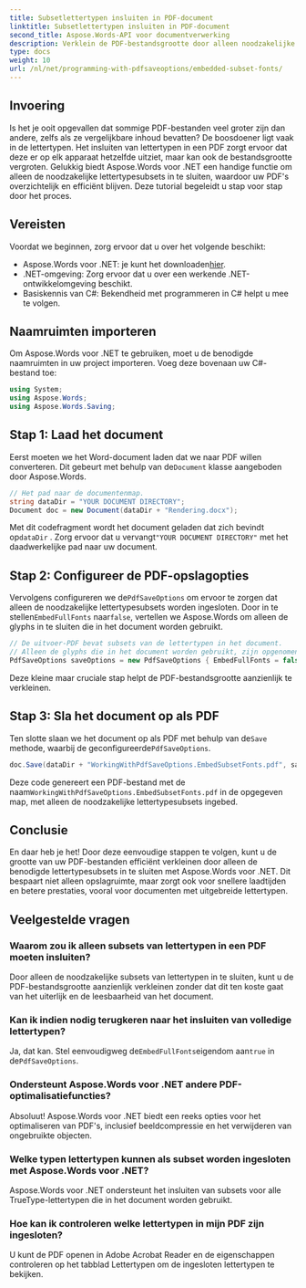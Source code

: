 ```yaml
---
title: Subsetlettertypen insluiten in PDF-document
linktitle: Subsetlettertypen insluiten in PDF-document
second_title: Aspose.Words-API voor documentverwerking
description: Verklein de PDF-bestandsgrootte door alleen noodzakelijke lettertypesubsets in te sluiten met Aspose.Words voor .NET. Volg onze stapsgewijze handleiding om uw PDF's efficiënt te optimaliseren.
type: docs
weight: 10
url: /nl/net/programming-with-pdfsaveoptions/embedded-subset-fonts/
---
```

## Invoering

Is het je ooit opgevallen dat sommige PDF-bestanden veel groter zijn dan andere, zelfs als ze vergelijkbare inhoud bevatten? De boosdoener ligt vaak in de lettertypen. Het insluiten van lettertypen in een PDF zorgt ervoor dat deze er op elk apparaat hetzelfde uitziet, maar kan ook de bestandsgrootte vergroten. Gelukkig biedt Aspose.Words voor .NET een handige functie om alleen de noodzakelijke lettertypesubsets in te sluiten, waardoor uw PDF's overzichtelijk en efficiënt blijven. Deze tutorial begeleidt u stap voor stap door het proces.

## Vereisten

Voordat we beginnen, zorg ervoor dat u over het volgende beschikt:

-  Aspose.Words voor .NET: je kunt het downloaden[hier](https://releases.aspose.com/words/net/).
- .NET-omgeving: Zorg ervoor dat u over een werkende .NET-ontwikkelomgeving beschikt.
- Basiskennis van C#: Bekendheid met programmeren in C# helpt u mee te volgen.

## Naamruimten importeren

Om Aspose.Words voor .NET te gebruiken, moet u de benodigde naamruimten in uw project importeren. Voeg deze bovenaan uw C#-bestand toe:

```csharp
using System;
using Aspose.Words;
using Aspose.Words.Saving;
```

## Stap 1: Laad het document

 Eerst moeten we het Word-document laden dat we naar PDF willen converteren. Dit gebeurt met behulp van de`Document` klasse aangeboden door Aspose.Words.

```csharp
// Het pad naar de documentenmap.
string dataDir = "YOUR DOCUMENT DIRECTORY";
Document doc = new Document(dataDir + "Rendering.docx");
```

 Met dit codefragment wordt het document geladen dat zich bevindt op`dataDir` . Zorg ervoor dat u vervangt`"YOUR DOCUMENT DIRECTORY"` met het daadwerkelijke pad naar uw document.

## Stap 2: Configureer de PDF-opslagopties

 Vervolgens configureren we de`PdfSaveOptions` om ervoor te zorgen dat alleen de noodzakelijke lettertypesubsets worden ingesloten. Door in te stellen`EmbedFullFonts` naar`false`, vertellen we Aspose.Words om alleen de glyphs in te sluiten die in het document worden gebruikt.

```csharp
// De uitvoer-PDF bevat subsets van de lettertypen in het document.
// Alleen de glyphs die in het document worden gebruikt, zijn opgenomen in de PDF-lettertypen.
PdfSaveOptions saveOptions = new PdfSaveOptions { EmbedFullFonts = false };
```

Deze kleine maar cruciale stap helpt de PDF-bestandsgrootte aanzienlijk te verkleinen.

## Stap 3: Sla het document op als PDF

 Ten slotte slaan we het document op als PDF met behulp van de`Save` methode, waarbij de geconfigureerde`PdfSaveOptions`.

```csharp
doc.Save(dataDir + "WorkingWithPdfSaveOptions.EmbedSubsetFonts.pdf", saveOptions);
```

 Deze code genereert een PDF-bestand met de naam`WorkingWithPdfSaveOptions.EmbedSubsetFonts.pdf` in de opgegeven map, met alleen de noodzakelijke lettertypesubsets ingebed.

## Conclusie

En daar heb je het! Door deze eenvoudige stappen te volgen, kunt u de grootte van uw PDF-bestanden efficiënt verkleinen door alleen de benodigde lettertypesubsets in te sluiten met Aspose.Words voor .NET. Dit bespaart niet alleen opslagruimte, maar zorgt ook voor snellere laadtijden en betere prestaties, vooral voor documenten met uitgebreide lettertypen.

## Veelgestelde vragen

### Waarom zou ik alleen subsets van lettertypen in een PDF moeten insluiten?
Door alleen de noodzakelijke subsets van lettertypen in te sluiten, kunt u de PDF-bestandsgrootte aanzienlijk verkleinen zonder dat dit ten koste gaat van het uiterlijk en de leesbaarheid van het document.

### Kan ik indien nodig terugkeren naar het insluiten van volledige lettertypen?
 Ja, dat kan. Stel eenvoudigweg de`EmbedFullFonts`eigendom aan`true` in de`PdfSaveOptions`.

### Ondersteunt Aspose.Words voor .NET andere PDF-optimalisatiefuncties?
Absoluut! Aspose.Words voor .NET biedt een reeks opties voor het optimaliseren van PDF's, inclusief beeldcompressie en het verwijderen van ongebruikte objecten.

### Welke typen lettertypen kunnen als subset worden ingesloten met Aspose.Words voor .NET?
Aspose.Words voor .NET ondersteunt het insluiten van subsets voor alle TrueType-lettertypen die in het document worden gebruikt.

### Hoe kan ik controleren welke lettertypen in mijn PDF zijn ingesloten?
U kunt de PDF openen in Adobe Acrobat Reader en de eigenschappen controleren op het tabblad Lettertypen om de ingesloten lettertypen te bekijken.
